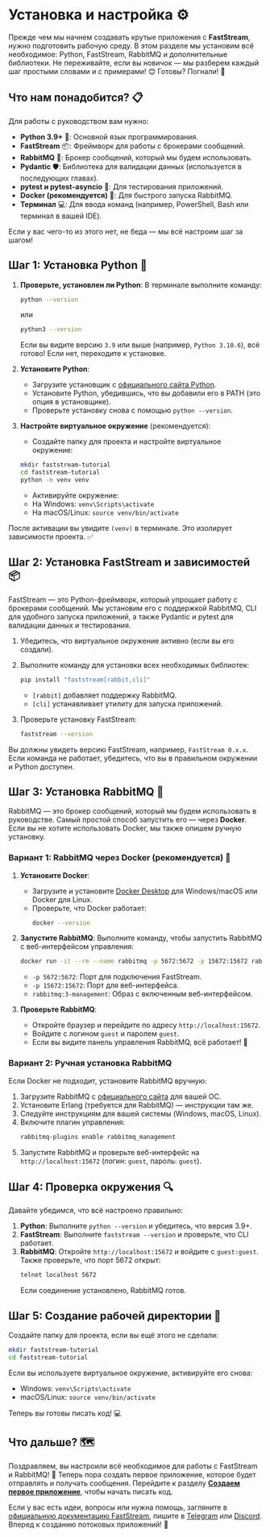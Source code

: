 # Установка и настройка ⚙️

Прежде чем мы начнем создавать крутые приложения с **FastStream**, нужно подготовить рабочую среду. В этом разделе мы установим всё необходимое: Python, FastStream, RabbitMQ и дополнительные библиотеки. Не переживайте, если вы новичок — мы разберем каждый шаг простыми словами и с примерами! 😊 Готовы? Погнали! 🚀

## Что нам понадобится? 📋

Для работы с руководством вам нужно:

- **Python 3.9+** 🐍: Основной язык программирования.
- **FastStream** 📦: Фреймворк для работы с брокерами сообщений.
- **RabbitMQ** 🐰: Брокер сообщений, который мы будем использовать.
- **Pydantic** 🛡️: Библиотека для валидации данных (используется в последующих главах).
- **pytest и pytest-asyncio** 🧪: Для тестирования приложений.
- **Docker (рекомендуется)** 🐳: Для быстрого запуска RabbitMQ.
- **Терминал** 💻: Для ввода команд (например, PowerShell, Bash или терминал в вашей IDE).

Если у вас чего-то из этого нет, не беда — мы всё настроим шаг за шагом!

## Шаг 1: Установка Python 🐍

1. **Проверьте, установлен ли Python**:
    В терминале выполните команду:
    ```bash
    python --version
    ```
    или
    ```bash
    python3 --version
    ```
    Если вы видите версию `3.9` или выше (например, `Python 3.10.6`), всё готово! Если нет, переходите к установке.

2. **Установите Python**:
    - Загрузите установщик с [официального сайта Python](https://www.python.org/downloads/).
    - Установите Python, убедившись, что вы добавили его в PATH (это опция в установщике).
    - Проверьте установку снова с помощью `python --version`.

3. **Настройте виртуальное окружение** (рекомендуется):
    - Создайте папку для проекта и настройте виртуальное окружение:
    ```bash
    mkdir faststream-tutorial
    cd faststream-tutorial
    python -m venv venv
    ```
    - Активируйте окружение:
    - На Windows: `venv\Scripts\activate`
    - На macOS/Linux: `source venv/bin/activate`

После активации вы увидите `(venv)` в терминале. Это изолирует зависимости проекта. ✅

## Шаг 2: Установка FastStream и зависимостей 📦

FastStream — это Python-фреймворк, который упрощает работу с брокерами сообщений. Мы установим его с поддержкой RabbitMQ, CLI для удобного запуска приложений, а также Pydantic и pytest для валидации данных и тестирования.

1. Убедитесь, что виртуальное окружение активно (если вы его создали).
2. Выполните команду для установки всех необходимых библиотек:
    ```bash
    pip install "faststream[rabbit,cli]"
    ```
    - `[rabbit]` добавляет поддержку RabbitMQ.
    - `[cli]` устанавливает утилиту для запуска приложений.

3. Проверьте установку FastStream:
    ```bash
    faststream --version
    ```

Вы должны увидеть версию FastStream, например, `FastStream 0.x.x`. Если команда не работает, убедитесь, что вы в правильном окружении и Python доступен.

## Шаг 3: Установка RabbitMQ 🐰

RabbitMQ — это брокер сообщений, который мы будем использовать в руководстве. Самый простой способ запустить его — через **Docker**. Если вы не хотите использовать Docker, мы также опишем ручную установку.

### Вариант 1: RabbitMQ через Docker (рекомендуется) 🐳

1. **Установите Docker**:
    - Загрузите и установите [Docker Desktop](https://www.docker.com/products/docker-desktop/) для Windows/macOS или Docker для Linux.
    - Проверьте, что Docker работает:
        ```bash
        docker --version
        ```

2. **Запустите RabbitMQ**:
    Выполните команду, чтобы запустить RabbitMQ с веб-интерфейсом управления:
    ```bash
    docker run -it --rm --name rabbitmq -p 5672:5672 -p 15672:15672 rabbitmq:3-management
    ```
    - `-p 5672:5672`: Порт для подключения FastStream.
    - `-p 15672:15672`: Порт для веб-интерфейса.
    - `rabbitmq:3-management`: Образ с включенным веб-интерфейсом.

3. **Проверьте RabbitMQ**:
    - Откройте браузер и перейдите по адресу `http://localhost:15672`.
    - Войдите с логином `guest` и паролем `guest`.
    - Если вы видите панель управления RabbitMQ, всё работает! 🎉

### Вариант 2: Ручная установка RabbitMQ

Если Docker не подходит, установите RabbitMQ вручную:

1. Загрузите RabbitMQ с [официального сайта](https://www.rabbitmq.com/download.html) для вашей ОС.
2. Установите Erlang (требуется для RabbitMQ) — инструкции там же.
3. Следуйте инструкциям для вашей системы (Windows, macOS, Linux).
4. Включите плагин управления:
   ```bash
   rabbitmq-plugins enable rabbitmq_management
   ```
5. Запустите RabbitMQ и проверьте веб-интерфейс на `http://localhost:15672` (логин: `guest`, пароль: `guest`).

## Шаг 4: Проверка окружения 🔍

Давайте убедимся, что всё настроено правильно:

1. **Python**: Выполните `python --version` и убедитесь, что версия 3.9+.
2. **FastStream**: Выполните `faststream --version` и проверьте, что CLI работает.
3. **RabbitMQ**: Откройте `http://localhost:15672` и войдите с `guest:guest`. Также проверьте, что порт 5672 открыт:
   ```bash
   telnet localhost 5672
   ```
   Если соединение установлено, RabbitMQ готов.

## Шаг 5: Создание рабочей директории 📁

Создайте папку для проекта, если вы ещё этого не сделали:

```bash
mkdir faststream-tutorial
cd faststream-tutorial
```

Если вы используете виртуальное окружение, активируйте его снова:

- Windows: `venv\Scripts\activate`
- macOS/Linux: `source venv/bin/activate`

Теперь вы готовы писать код! 💻

## Что дальше? 🗺️

Поздравляем, вы настроили всё необходимое для работы с FastStream и RabbitMQ! 🎉 Теперь пора создать первое приложение, которое будет отправлять и получать сообщения. Перейдите к разделу [**Создаем первое приложение**](./first_app.md), чтобы начать писать код.

Если у вас есть идеи, вопросы или нужна помощь, загляните в [официальную документацию FastStream](https://faststream.airt.ai/latest/), пишите в [Telegram](https://t.me/python_faststream) или [Discord](https://discord.gg/qFm6aSqq59). Вперед к созданию потоковых приложений! 🚀
